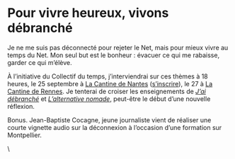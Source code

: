 # Pour vivre heureux, vivons débranché

Je ne me suis pas déconnecté pour rejeter le Net, mais pour mieux vivre au temps du Net. Mon seul but est le bonheur : évacuer ce qui me rabaisse, garder ce qui m’élève.<span id="more-28133"></span>

À l’initiative du Collectif du temps, j’interviendrai sur ces thèmes à 18 heures, le 25 septembre à [La Cantine de Nantes](http://cantine-nantes.org/) ([s’inscrire](http://guestlistapp.com/events/123951)), le 27 à [La Cantine de Rennes](http://www.lacantine-rennes.net). Je tenterai de croiser les enseignements de [*J’ai débranché*](https://tcrouzet.com/jai-debranche/) et [*L’alternative nomade*](https://tcrouzet.com/alternative-nomade/), peut-être le début d’une nouvelle réflexion.

Bonus. Jean-Baptiste Cocagne, jeune journaliste vient de réaliser une courte vignette audio sur la déconnexion à l’occasion d’une formation sur Montpellier.

\